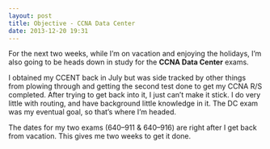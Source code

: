 ```yaml
---
layout: post
title: Objective - CCNA Data Center
date: 2013-12-20 19:31
---
```



For the next two weeks, while I’m on vacation and enjoying the holidays, I’m also going to be heads down in study for the **CCNA Data Center** exams.

I obtained my CCENT back in July but was side tracked by other things from plowing through and getting the second test done to get my CCNA R/S completed. After trying to get back into it, I just can’t make it stick. I do very little with routing, and have background little knowledge in it. The DC exam was my eventual goal, so that’s where I’m headed.

The dates for my two exams (640–911 & 640–916) are right after I get back from vacation. This gives me two weeks to get it done.
